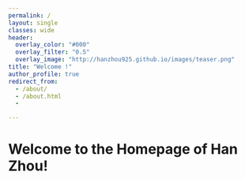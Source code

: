 ```yaml
---
permalink: /
layout: single
classes: wide
header:
  overlay_color: "#000"
  overlay_filter: "0.5"
  overlay_image: "http://hanzhou925.github.io/images/teaser.png"
title: "Welcome !"
author_profile: true
redirect_from: 
  - /about/
  - /about.html
  -

---
```


Welcome to the Homepage of Han Zhou!
======
